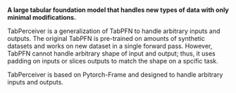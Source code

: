 # <div align="center">

**A large tabular foundation model that handles new types of data with only minimal modifications.**

</div>

TabPerceiver is a generalization of TabPFN to handle arbitrary inputs and outputs.
The original TabPFN is pre-trained on amounts of synthetic datasets and works on new dataset in a single forward pass.
However, TabPFN cannot handle arbitrary shape of input and output; thus, it uses padding on inputs or slices outputs to match the shape on a spcific task.
 

TabPerceiver is based on Pytorch-Frame and designed to handle arbitrary inputs and outputs. 
